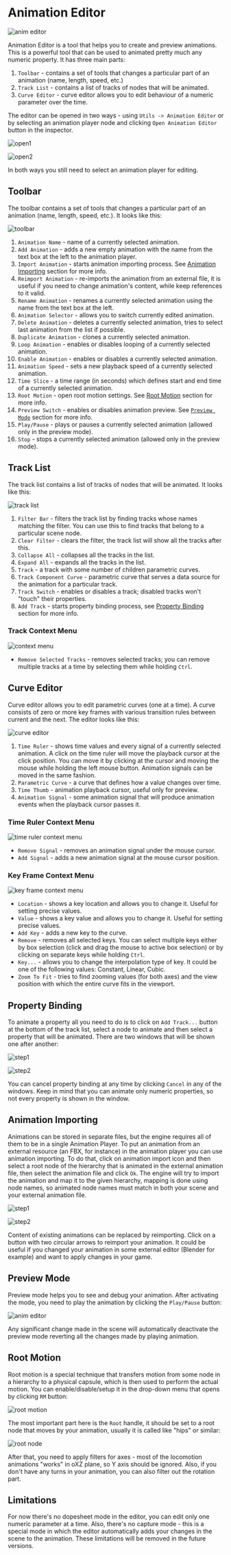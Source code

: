 # Animation Editor

![anim editor](./anim_editor.png)

Animation Editor is a tool that helps you to create and preview animations. This is a powerful tool that can be used
to animated pretty much any numeric property. It has three main parts:

1. `Toolbar` - contains a set of tools that changes a particular part of an animation (name, length, speed, etc.)
2. `Track List` - contains a list of tracks of nodes that will be animated.
3. `Curve Editor` - curve editor allows you to edit behaviour of a numeric parameter over the time. 

The editor can be opened in two ways - using `Utils -> Animation Editor` or by selecting an animation player node and
clicking `Open Animation Editor` button in the inspector.

![open1](./ae_open1.png)

![open2](./ae_open2.png)

In both ways you still need to select an animation player for editing.

## Toolbar

The toolbar contains a set of tools that changes a particular part of an animation (name, length, speed, etc.). It looks
like this:

![toolbar](./ae_toolbar.png)

1. `Animation Name` - name of a currently selected animation.
2. `Add Animation` - adds a new empty animation with the name from the text box at the left to the animation player. 
3. `Import Animation` - starts animation importing process. See [Animation Importing](#animation-importing) section
for more info.
4. `Reimport Animation` - re-imports the animation from an external file, it is useful if you need to change animation's
content, while keep references to it valid.
5. `Rename Animation` - renames a currently selected animation using the name from the text box at the left.
6. `Animation Selector` - allows you to switch currently edited animation.
7. `Delete Animation` - deletes a currently selected animation, tries to select last animation from the list if possible.
8. `Duplicate Animation` - clones a currently selected animation.
9. `Loop Animation` - enables or disables looping of a currently selected animation.
10. `Enable Animation` - enables or disables a currently selected animation.
11. `Animation Speed` - sets a new playback speed of a currently selected animation.
12. `Time Slice` - a time range (in seconds) which defines start and end time of a currently selected animation.
13. `Root Motion` - open root motion settings. See [Root Motion](#root-motion) section for more info.
14. `Preview Switch` - enables or disables animation preview. See [`Preview Mode`](#preview-mode) section for more info.
15. `Play/Pause` - plays or pauses a currently selected animation (allowed only in the preview mode).
16. `Stop` - stops a currently selected animation (allowed only in the preview mode).

## Track List

The track list contains a list of tracks of nodes that will be animated. It looks like this:

![track list](./ae_track_list.png)

1. `Filter Bar` - filters the track list by finding tracks whose names matching the filter. You can use this to find
tracks that belong to a particular scene node.
2. `Clear Filter` - clears the filter, the track list will show all the tracks after this.
3. `Collapse All` - collapses all the tracks in the list.
4. `Expand All` - expands all the tracks in the list.
5. `Track` - a track with some number of children parametric curves.
6. `Track Component Curve` - parametric curve that serves a data source for the animation for a particular track.
7. `Track Switch` - enables or disables a track; disabled tracks won't "touch" their properties.
8. `Add Track` - starts property binding process, see [Property Binding](#property-binding) section for more info.

### Track Context Menu

![context menu](./ae_track_context_menu.png)

- `Remove Selected Tracks` - removes selected tracks; you can remove multiple tracks at a time by selecting them while
holding `Ctrl`.

## Curve Editor

Curve editor allows you to edit parametric curves (one at a time). A curve consists of zero or more key frames with 
various transition rules between current and the next. The editor looks like this:

![curve editor](./ae_curve_editor.png)

1. `Time Ruler` - shows time values and every signal of a currently selected animation. A click on the time ruler will
move the playback cursor at the click position. You can move it by clicking at the cursor and moving the mouse while 
holding the left mouse button. Animation signals can be moved in the same fashion.
2. `Parametric Curve` - a curve that defines how a value changes over time.
3. `Time Thumb` - animation playback cursor, useful only for preview.
4. `Animation Signal` - some animation signal that will produce animation events when the playback cursor passes it. 

### Time Ruler Context Menu

![time ruler context menu](./ae_time_ruler_context_menu.png)

- `Remove Signal` - removes an animation signal under the mouse cursor.
- `Add Signal` - adds a new animation signal at the mouse cursor position.

### Key Frame Context Menu

![key frame context menu](./ae_key_frame_context_menu.png)

- `Location` - shows a key location and allows you to change it. Useful for setting precise values. 
- `Value` - shows a key value and allows you to change it. Useful for setting precise values.
- `Add Key` - adds a new key to the curve.
- `Remove` - removes all selected keys. You can select multiple keys either by box selection (click and drag the mouse
to active box selection) or by clicking on separate keys while holding `Ctrl`.
- `Key...` - allows you to change the interpolation type of key. It could be one of the following values: Constant, Linear,
Cubic.
- `Zoom To Fit` - tries to find zooming values (for both axes) and the view position with which the entire curve fits in
the viewport.

## Property Binding

To animate a property all you need to do is to click on `Add Track...` button at the bottom of the track list, select
a node to animate and then select a property that will be animated. There are two windows that will be shown one after
another:

![step1](./ae_add_track_select_node.png)

![step2](./ae_add_track_select_property.png)

You can cancel property binding at any time by clicking `Cancel` in any of the windows. Keep in mind that you can animate
only numeric properties, so not every property is shown in the window.

## Animation Importing

Animations can be stored in separate files, but the engine requires all of them to be in a single Animation Player. To
put an animation from an external resource (an FBX, for instance) in the animation player you can use animation 
importing. To do that, click on animation import icon and then select a root node of the hierarchy that is animated in
the external animation file, then select the animation file and click `Ok`. The engine will try to import the animation
and map it to the given hierarchy, mapping is done using node names, so animated node names must match in both your 
scene and your external animation file. 

![step1](./ae_import_select_target_node.png)

![step2](./ae_import_select_animation.png)

Content of existing animations can be replaced by reimporting. Click on a button with two circular arrows to reimport 
your animation. It could be useful if you changed your animation in some external editor (Blender for example) and want
to apply changes in your game.

## Preview Mode

Preview mode helps you to see and debug your animation. After activating the mode, you need to play the animation by
clicking the `Play/Pause` button:

![anim editor](./anim_editor.gif)

Any significant change made in the scene will automatically deactivate the preview mode reverting all the changes made
by playing animation.

## Root Motion

Root motion is a special technique that transfers motion from some node in a hierarchy to a physical capsule, which is 
then used to perform the actual motion. You can enable/disable/setup it in the drop-down menu that opens by clicking `RM` 
button:

![root motion](./ae_rm.png)

The most important part here is the `Root` handle, it should be set to a root node that moves by your animation, usually
it is called like "hips" or similar:

![root node](./ae_root_node.png)

After that, you need to apply filters for axes - most of the locomotion animations "works" in oXZ plane, so Y axis should 
be ignored. Also, if you don't have any turns in your animation, you can also filter out the rotation part.

## Limitations

For now there's no dopesheet mode in the editor, you can edit only one numeric parameter at a time. Also, there's no 
capture mode - this is a special mode in which the editor automatically adds your changes in the scene to the animation.
These limitations will be removed in the future versions.